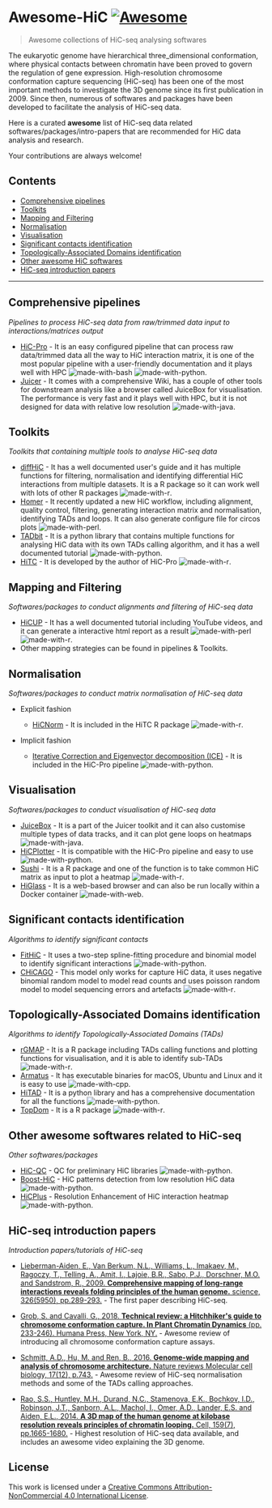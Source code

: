 # Awesome-HiC [![Awesome](https://awesome.re/badge.svg)](https://awesome.re)

> Awesome collections of HiC-seq analysing softwares

The eukaryotic genome have hierarchical three_dimensional conformation, where physical contacts between chromatin have been proved to govern the regulation of gene expression. High-resolution chromosome conformation capture sequencing (HiC-seq) has been one of the most important methods to investigate the 3D genome since its first publication in 2009\. Since then, numerous of softwares and packages have been developed to facilitate the analysis of HiC-seq data.

Here is a curated **awesome** list of HiC-seq data related softwares/packages/intro-papers that are recommended for HiC data analysis and research.

Your contributions are always welcome!

## Contents

- [Comprehensive pipelines](#Comprehensive-pipelines)
- [Toolkits](#Toolkits)
- [Mapping and Filtering](#Mapping-filtering)
- [Normalisation](#Normalisation)
- [Visualisation](#Visualisation)
- [Significant contacts identification](#Significant-contacts-identification)
- [Topologically-Associated Domains identification](#Topologically-associated-domains-identification)
- [Other awesome HiC softwares](#Other-awesome-softwares-related-to-HiC-seq)
- [HiC-seq introduction papers](#HiC-seq-introduction-papers)

--------------------------------------------------------------------------------

## Comprehensive pipelines

_Pipelines to process HiC-seq data from raw/trimmed data input to interactions/matrices output_

- [HiC-Pro](https://github.com/nservant/HiC-Pro) - It is an easy configured pipeline that can process raw data/trimmed data all the way to HiC interaction matrix, it is one of the most popular pipeline with a user-friendly documentation and it plays well with HPC ![made-with-bash](https://img.shields.io/badge/Bash-1f425f.svg) ![made-with-python](https://img.shields.io/badge/Python-organge.svg).
- [Juicer](https://github.com/aidenlab/juicer) - It comes with a comprehensive Wiki, has a couple of other tools for downstream analysis like a browser called JuiceBox for visualisation. The performance is very fast and it plays well with HPC, but it is not designed for data with relative low resolution ![made-with-java](https://img.shields.io/badge/Java-yellow.svg).

## Toolkits

_Toolkits that containing multiple tools to analyse HiC-seq data_

- [diffHiC](http://www.bioconductor.org/packages/release/bioc/html/diffHic.html) - It has a well documented user's guide and it has multiple functions for filtering, normalisation and identifying differential HiC interactions from multiple datasets. It is a R package so it can work well with lots of other R packages ![made-with-r](https://img.shields.io/badge/R-blue.svg).
- [Homer](http://homer.ucsd.edu/homer/interactions/) - It recently updated a new HiC workflow, including alignment, quality control, filtering, generating interaction matrix and normalisation, identifying TADs and loops. It can also generate configure file for circos plots ![made-with-perl](https://img.shields.io/badge/Perl-green.svg).
- [TADbit](https://github.com/3DGenomes/TADbit) - It is a python library that contains multiple functions for analysing HiC data with its own TADs calling algorithm, and it has a well documented tutorial ![made-with-python](https://img.shields.io/badge/Python-organge.svg).
- [HiTC](https://bioconductor.org/packages/release/bioc/html/HiTC.html) - It is developed by the author of HiC-Pro ![made-with-r](https://img.shields.io/badge/R-blue.svg).

## Mapping and Filtering

_Softwares/packages to conduct alignments and filtering of HiC-seq data_

- [HiCUP](https://www.bioinformatics.babraham.ac.uk/projects/hicup/) - It has a well documented tutorial including YouTube videos, and it can generate a interactive html report as a result ![made-with-perl](https://img.shields.io/badge/Perl-green.svg) ![made-with-r](https://img.shields.io/badge/R-blue.svg).
- Other mapping strategies can be found in pipelines & Toolkits.

## Normalisation

_Softwares/packages to conduct matrix normalisation of HiC-seq data_

- Explicit fashion

  - [HiCNorm](http://www.people.fas.harvard.edu/~junliu/HiCNorm/) - It is included in the HiTC R package ![made-with-r](https://img.shields.io/badge/R-blue.svg).

- Implicit fashion

  - [Iterative Correction and Eigenvector decomposition (ICE)](https://bitbucket.org/mirnylab/hiclib) - It is included in the HiC-Pro pipeline ![made-with-python](https://img.shields.io/badge/Python-organge.svg).

## Visualisation

_Softwares/packages to conduct visualisation of HiC-seq data_

- [JuiceBox](https://github.com/aidenlab/Juicebox) - It is a part of the Juicer toolkit and it can also customise multiple types of data tracks, and it can plot gene loops on heatmaps ![made-with-java](https://img.shields.io/badge/Java-yellow.svg).
- [HiCPlotter](https://github.com/kcakdemir/HiCPlotter) - It is compatible with the HiC-Pro pipeline and easy to use ![made-with-python](https://img.shields.io/badge/Python-organge.svg).
- [Sushi](https://bioconductor.org/packages/release/bioc/html/Sushi.html) - It is a R package and one of the function is to take common HiC matrix as input to plot a heatmap ![made-with-r](https://img.shields.io/badge/R-blue.svg).
- [HiGlass](http://higlass.io/) - It is a web-based browser and can also be run locally within a Docker container ![made-with-web](https://img.shields.io/badge/Web-based-brown.svg).

## Significant contacts identification

_Algorithms to identify significant contacts_

- [FitHiC](https://github.com/ay-lab/fithic) - It uses a two-step spline-fitting procedure and binomial model to identify significant interactions ![made-with-python](https://img.shields.io/badge/Python-organge.svg).
- [CHiCAGO](http://regulatorygenomicsgroup.org/chicago) - This model only works for capture HiC data, it uses negative binomial random model to model read counts and uses poisson random model to model sequencing errors and artefacts ![made-with-r](https://img.shields.io/badge/R-blue.svg).

## Topologically-Associated Domains identification

_Algorithms to identify Topologically-Associated Domains (TADs)_

- [rGMAP](https://github.com/wbaopaul/rGMAP) - It is a R package including TADs calling functions and plotting functions for visualisation, and it is able to identify sub-TADs ![made-with-r](https://img.shields.io/badge/R-blue.svg).
- [Armatus](https://github.com/kingsfordgroup/armatus) - It has executable binaries for macOS, Ubuntu and Linux and it is easy to use ![made-with-cpp](https://img.shields.io/badge/Cpp-black.svg).
- [HiTAD](https://github.com/XiaoTaoWang/TADLib) - It is a python library and has a comprehensive documentation for all the functions ![made-with-python](https://img.shields.io/badge/Python-organge.svg).
- [TopDom](http://zhoulab.usc.edu/TopDom/) - It is a R package ![made-with-r](https://img.shields.io/badge/R-blue.svg).

## Other awesome softwares related to HiC-seq

_Other softwares/packages_

- [HiC-QC](https://github.com/ningbioinfostruggling/HiC-QC) - QC for preliminary HiC libraries ![made-with-python](https://img.shields.io/badge/Python-organge.svg).
- [Boost-HiC](https://github.com/LeopoldC/Boost-HiC) - HiC patterns detection from low resolution HiC data ![made-with-python](https://img.shields.io/badge/Python-organge.svg).
- [HiCPlus](https://github.com/zhangyan32/HiCPlus) - Resolution Enhancement of HiC interaction heatmap ![made-with-python](https://img.shields.io/badge/Python-organge.svg).

## HiC-seq introduction papers

_Introduction papers/tutorials of HiC-seq_

- [Lieberman-Aiden, E., Van Berkum, N.L., Williams, L., Imakaev, M., Ragoczy, T., Telling, A., Amit, I., Lajoie, B.R., Sabo, P.J., Dorschner, M.O. and Sandstrom, R., 2009\. **Comprehensive mapping of long-range interactions reveals folding principles of the human genome.** science, 326(5950), pp.289-293.](http://science.sciencemag.org/content/326/5950/289) - The first paper describing HiC-seq.

- [Grob, S. and Cavalli, G., 2018\. **Technical review: a Hitchhiker's guide to chromosome conformation capture. In Plant Chromatin Dynamics** (pp. 233-246). Humana Press, New York, NY.](https://link.springer.com/protocol/10.1007/978-1-4939-7318-7_14) - Awesome review of introducing all chromosome conformation capture assays.

- [Schmitt, A.D., Hu, M. and Ren, B., 2016\. **Genome-wide mapping and analysis of chromosome architecture.** Nature reviews Molecular cell biology, 17(12), p.743.](https://www.nature.com/articles/nrm.2016.104#ref85) - Awesome review of HiC-seq normalisation methods and some of the TADs calling approaches.

- [Rao, S.S., Huntley, M.H., Durand, N.C., Stamenova, E.K., Bochkov, I.D., Robinson, J.T., Sanborn, A.L., Machol, I., Omer, A.D., Lander, E.S. and Aiden, E.L., 2014\. **A 3D map of the human genome at kilobase resolution reveals principles of chromatin looping.** Cell, 159(7), pp.1665-1680.](https://www.sciencedirect.com/science/article/pii/S0092867414014974?via%3Dihub) - Highest resolution of HiC-seq data available, and includes an awesome video explaining the 3D genome.

## License

This work is licensed under a [Creative Commons Attribution-NonCommercial 4.0 International License](https://creativecommons.org/licenses/by-nc/4.0/).
